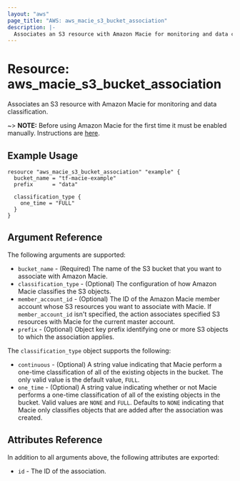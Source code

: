 ```yaml
---
layout: "aws"
page_title: "AWS: aws_macie_s3_bucket_association"
description: |-
  Associates an S3 resource with Amazon Macie for monitoring and data classification.
---
```


# Resource: aws_macie_s3_bucket_association

Associates an S3 resource with Amazon Macie for monitoring and data classification.

~> **NOTE:** Before using Amazon Macie for the first time it must be enabled manually. Instructions are [here](https://docs.aws.amazon.com/macie/latest/userguide/macie-setting-up.html#macie-setting-up-enable).

## Example Usage

```hcl
resource "aws_macie_s3_bucket_association" "example" {
  bucket_name = "tf-macie-example"
  prefix      = "data"

  classification_type {
    one_time = "FULL"
  }
}
```

## Argument Reference

The following arguments are supported:

* `bucket_name` - (Required) The name of the S3 bucket that you want to associate with Amazon Macie.
* `classification_type` - (Optional) The configuration of how Amazon Macie classifies the S3 objects.
* `member_account_id` - (Optional) The ID of the Amazon Macie member account whose S3 resources you want to associate with Macie. If `member_account_id` isn't specified, the action associates specified S3 resources with Macie for the current master account.
* `prefix` - (Optional) Object key prefix identifying one or more S3 objects to which the association applies.

The `classification_type` object supports the following:

* `continuous` - (Optional) A string value indicating that Macie perform a one-time classification of all of the existing objects in the bucket.
The only valid value is the default value, `FULL`.
* `one_time` - (Optional) A string value indicating whether or not Macie performs a one-time classification of all of the existing objects in the bucket.
Valid values are `NONE` and `FULL`. Defaults to `NONE` indicating that Macie only classifies objects that are added after the association was created.

## Attributes Reference

In addition to all arguments above, the following attributes are exported:

* `id` - The ID of the association.
